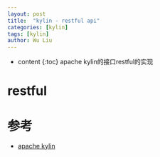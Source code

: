 ```yaml
---
layout: post
title:  "kylin - restful api"
categories: [kylin]
tags: [kylin]
author: Wu Liu
---
```


* content
{:toc}
apache kylin的接口restful的实现





# restful




# 参考
 - [apache kylin](http://www.cnblogs.com/dreamfactory/p/5588203.html)
